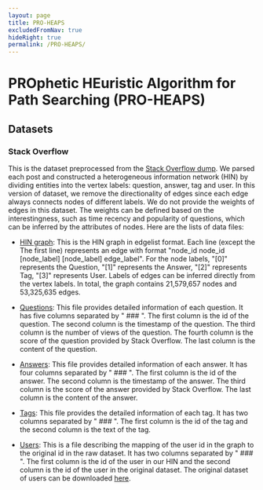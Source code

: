 ```yaml
---
layout: page
title: PRO-HEAPS
excludedFromNav: true
hideRight: true
permalink: /PRO-HEAPS/
---
```


# PROphetic HEuristic Algorithm for Path Searching (PRO-HEAPS)

## Datasets
### Stack Overflow
This is the dataset preprocessed from the [Stack Overflow dump](https://archive.org/details/stackexchange). 
We parsed each post and constructed a heterogeneous information network (HIN) by dividing entities into the vertex labels: question, answer, tag and user. 
In this version of dataset, we remove the directionality of edges since each edge always connects nodes of different labels. 
We do not provide the weights of edges in this dataset. The weights can be defined based on the interestingness, such as time recency and popularity of questions, 
which can be inferred by the attributes of nodes. Here are the lists of data files:

* [HIN graph](http://web.cse.ohio-state.edu/~liang.420/datasets/SOF_HIN.edgelist.gz): This is the HIN graph in edgelist format. Each line (except the The first line) represents an edge with format "node_id node_id \[node_label\] \[node_label\] edge_label". For the node labels, "[0]" represents the Question, "[1]" represents the Answer, "[2]" represents Tag, "[3]" represents User. Labels of edges can be inferred directly from the vertex labels. In total, the graph contains 21,579,657 nodes and 53,325,635 edges.

* [Questions](https://drive.google.com/open?id=0B51ZquKpPTzMQ1JndlMtSUY3azg): This file provides detailed information of each question. It has five columns separated by " ### ". The first column is the id of the question. The second column is the timestamp of the question. The third column is the number of views of the question. The fourth column is the score of the question provided by Stack Overflow. The last column is the content of the question.

* [Answers](https://drive.google.com/open?id=0B51ZquKpPTzMQnU1MGN4cm1kSGs): This file provides detailed information of each answer. It has four columns separated by " ### ". The first column is the id of the answer. The second column is the timestamp of the answer. The third column is the score of the answer provided by Stack Overflow. The last column is the content of the answer.

* [Tags](http://web.cse.ohio-state.edu/~liang.420/datasets/Tag.new.gz): This file provides the detailed information of each tag. It has two columns separated by " ### ". The first column is the id of the tag and the second column is the text of the tag.

* [Users](http://web.cse.ohio-state.edu/~liang.420/datasets/User.new.gz): This is a file describing the mapping of the user id in the graph to the original id in the raw dataset. It has two columns separated by " ### ". The first column is the id of the user in our HIN and the second column is the id of the user in the original dataset. The original dataset of users can be downloaded [here](https://drive.google.com/open?id=0B51ZquKpPTzMMjA2cE16ZFV3Wjg).
